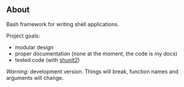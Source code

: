 ## About

Bash framework for writing shell applications.

Project goals:

 * modular design
 * proper documentation (none at the moment, the code is my docs)
 * tested code (with [shunit2](https://code.google.com/p/shunit2/))

*Warning:* development version. Things will break, function names and arguments will change.
